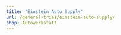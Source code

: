 ```yaml
---
title: "Einstein Auto Supply"
url: /general-trias/einstein-auto-supply/
shop: Autowerkstatt
---
```

